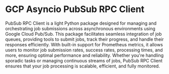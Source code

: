 # GCP Asyncio PubSub RPC Client

PubSub RPC Client is a light Python package designed for managing and
orchestrating job submissions across asynchronous environments using
Google Cloud Pub/Sub. This package facilitates seamless integration of
job queues, providing tools to submit jobs, track their progress, and
handle their responses efficiently. With built-in support for
Prometheus metrics, it allows users to monitor job submission rates,
success rates, processing times, and more, ensuring optimal
performance and reliability. Whether you're handling sporadic tasks or
managing continuous streams of jobs, PubSub RPC Client ensures that
your job processing is scalable, efficient, and fully monitored.

